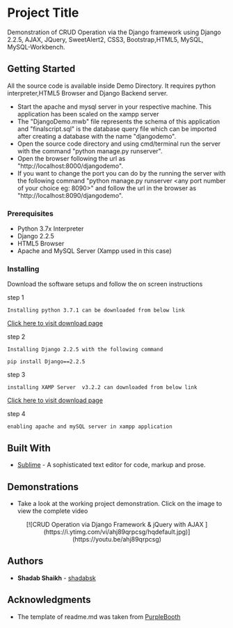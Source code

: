 # Project Title
Demonstration of CRUD Operation via the Django framework using Django 2.2.5, AJAX, JQuery, SweetAlert2, CSS3, Bootstrap,HTML5, MySQL, MySQL-Workbench.

## Getting Started
All the source code is available inside Demo Directory. It requires python interpreter,HTML5 Browser and Django Backend server.
* Start the apache and mysql server in your respective machine. This application has been scaled on the xampp server
* The "DjangoDemo.mwb" file represents the schema of this application and "finalscript.sql" is the database query file which can be imported after creating a database with the name "djangodemo".
* Open the source code directory and using cmd/terminal run the server with the command "python manage.py runserver".
* Open the browser following the url as "http://localhost:8000/djangodemo".	
* If you want to change the port you can do by the running the server with the following command "python manage.py runserver <any port number of your choice eg: 8090>" and follow the url in the browser as "http://localhost:8090/djangodemo".	


### Prerequisites

* Python 3.7x Interpreter
* Django 2.2.5
* HTML5 Browser
* Apache and MySQL Server (Xampp used in this case)


### Installing

Download the software setups and follow the on screen instructions

step 1

```
Installing python 3.7.1 can be downloaded from below link
```
[Click here to visit download page](https://www.python.org/downloads/release/python-371/)

step 2

```
Installing Django 2.2.5 with the following command
```
```
pip install Django==2.2.5
```

step 3

```
installing XAMP Server  v3.2.2 can downloaded from below link
```
[Click here to visit download page](https://sourceforge.net/projects/xampp/files/XAMPP%20Windows/5.6.21/)

step 4

```
enabling apache and mySQL server in xampp application
```

## Built With

* [Sublime](https://www.sublimetext.com/3) - A sophisticated text editor for code, markup and prose. 


## Demonstrations

* Take a look at the working project demonstration. Click on the image to view the complete video

<div align="center">
	[![CRUD Operation via Django Framework & jQuery with AJAX
	](https://i.ytimg.com/vi/ahj89qrpcsg/hqdefault.jpg)](https://youtu.be/ahj89qrpcsg)
</div>


## Authors

* **Shadab Shaikh** - [shadabsk](https://github.com/shadabsk)

## Acknowledgments

* The template of readme.md was taken from [PurpleBooth](https://github.com/PurpleBooth)
